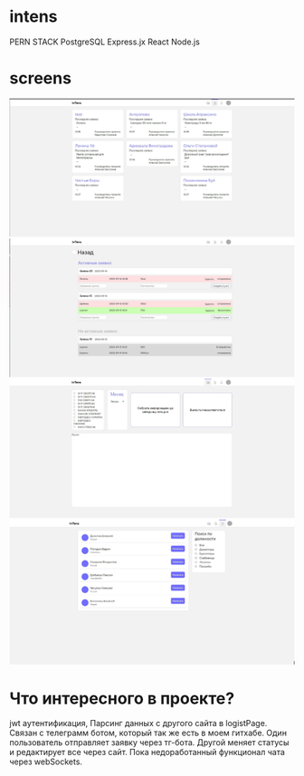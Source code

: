 # intens
PERN STACK
PostgreSQL Express.jx React Node.js
# screens
![Image alt](https://github.com/3whalesProg/intens/blob/main/screens/1.jpg)
![Image alt](https://github.com/3whalesProg/intens/blob/main/screens/2.jpg)
![Image alt](https://github.com/3whalesProg/intens/blob/main/screens/3.jpg)
![Image alt](https://github.com/3whalesProg/intens/blob/main/screens/4.jpg)
# Что интересного в проекте?
jwt аутентификация, Парсинг данных с другого сайта в logistPage. Связан с телеграмм ботом, который так же есть в моем гитхабе.
Один пользователь отправляет заявку через тг-бота. Другой меняет статусы и редактирует все через сайт. Пока недоработанный функционал 
чата через webSockets.

